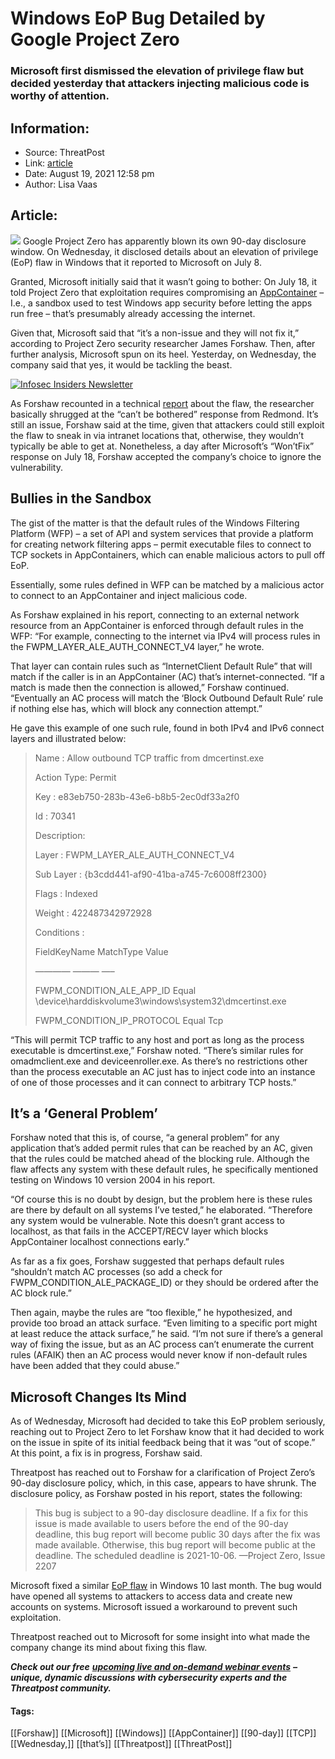 # Windows EoP Bug Detailed by Google Project Zero
### Microsoft first dismissed the elevation of privilege flaw but decided yesterday that attackers injecting malicious code is worthy of attention.

## Information:
+ Source: ThreatPost
+ Link: [article](https://kasperskycontenthub.com/threatpost-global/?p=168823)
+ Date: August 19, 2021  12:58 pm
+ Author: Lisa Vaas


## Article:
![](https://media.threatpost.com/wp-content/uploads/sites/103/2021/08/19124155/window-e1629391328534.jpeg)
Google Project Zero has apparently blown its own 90-day disclosure window. On Wednesday, it disclosed details about an elevation of privilege (EoP) flaw in Windows that it reported to Microsoft on July 8.


Granted, Microsoft initially said that it wasn’t going to bother: On July 18, it told Project Zero that exploitation requires compromising an [AppContainer](https://docs.microsoft.com/en-us/windows/win32/secauthz/appcontainer-for-legacy-applications-) – I.e., a sandbox used to test Windows app security before letting the apps run free – that’s presumably already accessing the internet.


Given that, Microsoft said that “it’s a non-issue and they will not fix it,” according to Project Zero security researcher James Forshaw. Then, after further analysis, Microsoft spun on its heel. Yesterday, on Wednesday, the company said that yes, it would be tackling the beast.


[![Infosec Insiders Newsletter](https://media.threatpost.com/wp-content/uploads/sites/103/2021/07/10165815/infosec_insiders_in_article_promo.png)](https://threatpost.com/infosec-insider-subscription-page/?utm_source=ART&utm_medium=ART&utm_campaign=InfosecInsiders_Newsletter_Promo/)


As Forshaw recounted in a technical [report](https://bugs.chromium.org/p/project-zero/issues/detail?id=2207&can=2&q=&colspec=ID%20Type%20Status%20Priority%20Milestone%20Owner%20Summary&cells=ids) about the flaw, the researcher basically shrugged at the “can’t be bothered” response from Redmond. It’s still an issue, Forshaw said at the time, given that attackers could still exploit the flaw to sneak in via intranet locations that, otherwise, they wouldn’t typically be able to get at. Nonetheless, a day after Microsoft’s “Won’tFix” response on July 18, Forshaw accepted the company’s choice to ignore the vulnerability.


Bullies in the Sandbox
----------------------


The gist of the matter is that the default rules of the Windows Filtering Platform (WFP) – a set of API and system services that provide a platform for creating network filtering apps – permit executable files to connect to TCP sockets in AppContainers, which can enable malicious actors to pull off EoP.


Essentially, some rules defined in WFP can be matched by a malicious actor to connect to an AppContainer and inject malicious code.


As Forshaw explained in his report, connecting to an external network resource from an AppContainer is enforced through default rules in the WFP: “For example, connecting to the internet via IPv4 will process rules in the FWPM\_LAYER\_ALE\_AUTH\_CONNECT\_V4 layer,” he wrote.


That layer can contain rules such as “InternetClient Default Rule” that will match if the caller is in an AppContainer (AC) that’s internet-connected. “If a match is made then the connection is allowed,” Forshaw continued. “Eventually an AC process will match the ‘Block Outbound Default Rule’ rule if nothing else has, which will block any connection attempt.”


He gave this example of one such rule, found in both IPv4 and IPv6 connect layers and illustrated below:



> Name : Allow outbound TCP traffic from dmcertinst.exe  
> 
> Action Type: Permit  
> 
> Key : e83eb750-283b-43e6-b8b5-2ec0df33a2f0  
> 
> Id : 70341  
> 
> Description:  
> 
> Layer : FWPM\_LAYER\_ALE\_AUTH\_CONNECT\_V4  
> 
> Sub Layer : {b3cdd441-af90-41ba-a745-7c6008ff2300}  
> 
> Flags : Indexed  
> 
> Weight : 422487342972928  
> 
> Conditions :  
> 
> FieldKeyName MatchType Value
> 
> 
> ———— ——— —–
> 
> 
> FWPM\_CONDITION\_ALE\_APP\_ID Equal \device\harddiskvolume3\windows\system32\dmcertinst.exe
> 
> 
> FWPM\_CONDITION\_IP\_PROTOCOL Equal Tcp
> 
> 


“This will permit TCP traffic to any host and port as long as the process executable is dmcertinst.exe,” Forshaw noted. “There’s similar rules for omadmclient.exe and deviceenroller.exe. As there’s no restrictions other than the process executable an AC just has to inject code into an instance of one of those processes and it can connect to arbitrary TCP hosts.”


It’s a ‘General Problem’
------------------------


Forshaw noted that this is, of course, “a general problem” for any application that’s added permit rules that can be reached by an AC, given that the rules could be matched ahead of the blocking rule. Although the flaw affects any system with these default rules, he specifically mentioned testing on Windows 10 version 2004 in his report.


“Of course this is no doubt by design, but the problem here is these rules are there by default on all systems I’ve tested,” he elaborated. “Therefore any system would be vulnerable. Note this doesn’t grant access to localhost, as that fails in the ACCEPT/RECV layer which blocks AppContainer localhost connections early.”


As far as a fix goes, Forshaw suggested that perhaps default rules “shouldn’t match AC processes (so add a check for FWPM\_CONDITION\_ALE\_PACKAGE\_ID) or they should be ordered after the AC block rule.”


Then again, maybe the rules are “too flexible,” he hypothesized, and provide too broad an attack surface. “Even limiting to a specific port might at least reduce the attack surface,” he said. “I’m not sure if there’s a general way of fixing the issue, but as an AC process can’t enumerate the current rules (AFAIK) then an AC process would never know if non-default rules have been added that they could abuse.”


Microsoft Changes Its Mind
--------------------------


As of Wednesday, Microsoft had decided to take this EoP problem seriously, reaching out to Project Zero to let Forshaw know that it had decided to work on the issue in spite of its initial feedback being that it was “out of scope.” At this point, a fix is in progress, Forshaw said.


Threatpost has reached out to Forshaw for a clarification of Project Zero’s 90-day disclosure policy, which, in this case, appears to have shrunk. The disclosure policy, as Forshaw posted in his report, states the following:



> This bug is subject to a 90-day disclosure deadline. If a fix for this issue is made available to users before the end of the 90-day deadline, this bug report will become public 30 days after the fix was made available. Otherwise, this bug report will become public at the deadline. The scheduled deadline is 2021-10-06. —Project Zero, Issue 2207
> 
> 


Microsoft fixed a similar [EoP flaw](https://threatpost.com/win-10-serioussam/168034/) in Windows 10 last month. The bug would have opened all systems to attackers to access data and create new accounts on systems. Microsoft issued a workaround to prevent such exploitation.


Threatpost reached out to Microsoft for some insight into what made the company change its mind about fixing this flaw.


***Check out our free*** [***upcoming live and on-demand webinar events***](https://threatpost.com/category/webinars/) ***– unique, dynamic discussions with cybersecurity experts and the Threatpost community.***




#### Tags:
[[Forshaw]] [[Microsoft]] [[Windows]] [[AppContainer]] [[90-day]] [[TCP]] [[Wednesday,]] [[that’s]] [[Threatpost]] [[ThreatPost]]
